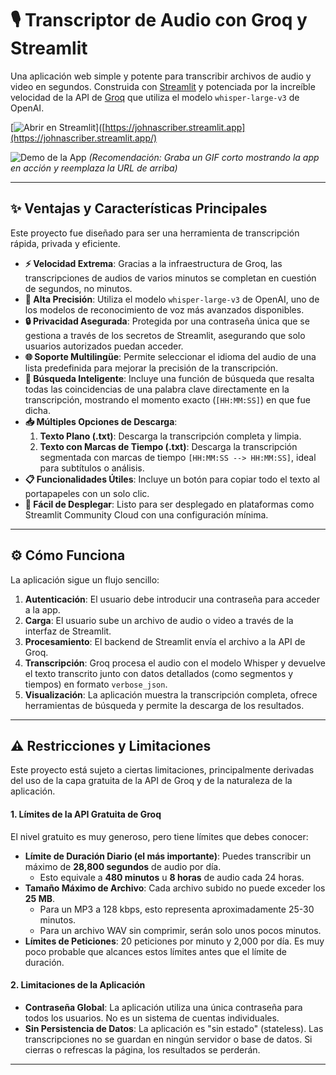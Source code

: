 # 🎙️ Transcriptor de Audio con Groq y Streamlit

Una aplicación web simple y potente para transcribir archivos de audio y video en segundos. Construida con [Streamlit](https://streamlit.io/) y potenciada por la increíble velocidad de la API de [Groq](https://groq.com/) que utiliza el modelo `whisper-large-v3` de OpenAI.

[![Abrir en Streamlit](https://static.streamlit.io/badges/streamlit_badge_black_white.svg)]([https://johnascriber.streamlit.app](https://johnascriber.streamlit.app/)


![Demo de la App](https://i.imgur.com/your-demo-image.gif)
*(Recomendación: Graba un GIF corto mostrando la app en acción y reemplaza la URL de arriba)*

---

## ✨ Ventajas y Características Principales

Este proyecto fue diseñado para ser una herramienta de transcripción rápida, privada y eficiente.

*   **⚡ Velocidad Extrema**: Gracias a la infraestructura de Groq, las transcripciones de audios de varios minutos se completan en cuestión de segundos, no minutos.
*   **🎯 Alta Precisión**: Utiliza el modelo `whisper-large-v3` de OpenAI, uno de los modelos de reconocimiento de voz más avanzados disponibles.
*   **🔒 Privacidad Asegurada**: Protegida por una contraseña única que se gestiona a través de los secretos de Streamlit, asegurando que solo usuarios autorizados puedan acceder.
*   **🌐 Soporte Multilingüe**: Permite seleccionar el idioma del audio de una lista predefinida para mejorar la precisión de la transcripción.
*   **🔎 Búsqueda Inteligente**: Incluye una función de búsqueda que resalta todas las coincidencias de una palabra clave directamente en la transcripción, mostrando el momento exacto (`[HH:MM:SS]`) en que fue dicha.
*   **📥 Múltiples Opciones de Descarga**:
    1.  **Texto Plano (.txt)**: Descarga la transcripción completa y limpia.
    2.  **Texto con Marcas de Tiempo (.txt)**: Descarga la transcripción segmentada con marcas de tiempo `[HH:MM:SS --> HH:MM:SS]`, ideal para subtítulos o análisis.
*   **📋 Funcionalidades Útiles**: Incluye un botón para copiar todo el texto al portapapeles con un solo clic.
*   **🚀 Fácil de Desplegar**: Listo para ser desplegado en plataformas como Streamlit Community Cloud con una configuración mínima.

---

## ⚙️ Cómo Funciona

La aplicación sigue un flujo sencillo:
1.  **Autenticación**: El usuario debe introducir una contraseña para acceder a la app.
2.  **Carga**: El usuario sube un archivo de audio o video a través de la interfaz de Streamlit.
3.  **Procesamiento**: El backend de Streamlit envía el archivo a la API de Groq.
4.  **Transcripción**: Groq procesa el audio con el modelo Whisper y devuelve el texto transcrito junto con datos detallados (como segmentos y tiempos) en formato `verbose_json`.
5.  **Visualización**: La aplicación muestra la transcripción completa, ofrece herramientas de búsqueda y permite la descarga de los resultados.

---

## ⚠️ Restricciones y Limitaciones

Este proyecto está sujeto a ciertas limitaciones, principalmente derivadas del uso de la capa gratuita de la API de Groq y de la naturaleza de la aplicación.

#### 1. Límites de la API Gratuita de Groq
El nivel gratuito es muy generoso, pero tiene límites que debes conocer:
*   **Límite de Duración Diario (el más importante)**: Puedes transcribir un máximo de **28,800 segundos** de audio por día.
    *   Esto equivale a **480 minutos** u **8 horas** de audio cada 24 horas.
*   **Tamaño Máximo de Archivo**: Cada archivo subido no puede exceder los **25 MB**.
    *   Para un MP3 a 128 kbps, esto representa aproximadamente 25-30 minutos.
    *   Para un archivo WAV sin comprimir, serán solo unos pocos minutos.
*   **Límites de Peticiones**: 20 peticiones por minuto y 2,000 por día. Es muy poco probable que alcances estos límites antes que el límite de duración.

#### 2. Limitaciones de la Aplicación
*   **Contraseña Global**: La aplicación utiliza una única contraseña para todos los usuarios. No es un sistema de cuentas individuales.
*   **Sin Persistencia de Datos**: La aplicación es "sin estado" (stateless). Las transcripciones no se guardan en ningún servidor o base de datos. Si cierras o refrescas la página, los resultados se perderán.

---
